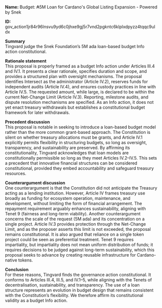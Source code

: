 **Name:** Budget: ₳5M Loan for Cardano's Global Listing Expansion \- Powered by Snek

**ID:** gov\_action1jr84r96lnsvu9yd6c0jhxe9gj5r7vnd2pgkntc6klplxdpyzz4tqqc9uldx

**Summary**  
 Tingvard judge the Snek Foundation’s 5M ada loan-based budget Info action constitutional.

**Rationale statement**  
This proposal is properly framed as a budget Info action under Articles III.4 and IV.1. It presents a clear rationale, specifies duration and scope, and provides a structured plan with oversight mechanisms. The proposal identifies Intersect as the administrator (Article IV.2), reserves funds for independent audits (Article IV.4), and ensures custody practices in line with Article IV.5. The requested amount, while large, is declared to be within the current Net-Change Limit (Article IV.3). Reporting, milestone audits, and dispute resolution mechanisms are specified. As an Info action, it does not yet enact treasury withdrawals but establishes a constitutional budget framework for later withdrawals.

**Precedent discussion**  
This proposal is notable in seeking to introduce a loan-based budget model rather than the more common grant-based approach. The Constitution is silent on whether treasury allocations must be grants, and Article IV.1 explicitly permits flexibility in structuring budgets, so long as oversight, transparency, and sustainability are preserved. By affirming its constitutionality, Tingvard acknowledges that loan models are constitutionally permissible so long as they meet Articles IV.2–IV.5. This sets a precedent that innovative financial structures can be considered constitutional, provided they embed accountability and safeguard treasury resources.

**Counterargument discussion**  
One counterargument is that the Constitution did not anticipate the Treasury acting as a lending institution. However, Article IV frames treasury use broadly as funding for ecosystem operation, maintenance, and development, without limiting the form of financial arrangement. The repayment requirement arguably enhances sustainability, aligning with Tenet 9 (fairness and long-term viability). Another counterargument concerns the scale of the request (5M ada) and its concentration on a single project. Article IV.3 provides protection through the Net-Change Limit, and as the proposer asserts this limit is not exceeded, the proposal remains constitutional. It is also argued that reliance on a single token project could be seen as preferential treatment. Tenet 9 requires impartiality, but impartiality does not mean uniform distribution of funds; it requires decisions to be judged against long-term sustainability, which this proposal seeks to advance by creating reusable infrastructure for Cardano-native tokens.

**Conclusion**  
For these reasons, Tingvard finds the governance action constitutional. It conforms to Articles III.4, III.5, and IV.1–5, while aligning with the Tenets of decentralisation, sustainability, and transparency. The use of a loan structure represents an evolution in budget design that remains consistent with the Constitution’s flexibility. We therefore affirm its constitutional validity as a budget Info action.

